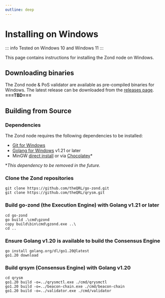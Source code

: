 ```yaml
---
outline: deep
---
```

# Installing on Windows

::: info
Tested on Windows 10 and Windows 11
:::

This page contains instructions for installing the Zond node on Windows.

## Downloading binaries

The Zond node & PoS validator are available as pre-compiled binaries for Windows. The latest release can be downloaded from the [releases page](https://theqrl.org/downloads/). **===TBD===**

## Building from Source

### Dependencies

The Zond node requires the following dependencies to be installed:

- [Git for Windows](https://git-scm.com/download/win)
- [Golang for Windows](https://golang.org/dl/) v1.21 or later
- MinGW [direct install](https://sourceforge.net/projects/mingw-w64/files/latest/download) or via [Chocolatey](https://chocolatey.org/packages/mingw)*

*_This dependency to be removed in the future._

### Clone the Zond repositories

```cmd.exe
git clone https://github.com/theQRL/go-zond.git
git clone https://github.com/theQRL/qrysm.git
```

### Build go-zond (the Execution Engine) with Golang v1.21 or later

```cmd.exe
cd go-zond
go build .\cmd\gzond
copy build\bin\cmd\gzond.exe ..\
cd ..
```

### Ensure Golang v1.20 is available to build the Consensus Engine

```cmd.exe
go install golang.org/dl/go1.20@latest
go1.20 download
```

### Build qrsym (Consensus Engine) with Golang v1.20

```cmd.exe
cd qrysm
go1.20 build -o=../qrysmctl.exe ./cmd/qrysmctl
go1.20 build -o=../beacon-chain.exe ./cmd/beacon-chain
go1.20 build -o=../validator.exe ./cmd/validator
```
